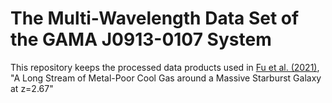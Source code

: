 # The Multi-Wavelength Data Set of the GAMA J0913-0107 System

This repository keeps the processed data products used in [Fu et al. (2021)](https://ui.adsabs.harvard.edu/abs/2021arXiv210106273F/abstract), "A Long Stream of Metal-Poor Cool Gas around a Massive Starburst Galaxy at z=2.67"
